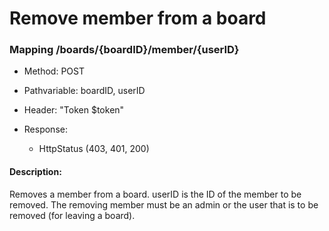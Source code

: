 # Remove member from a board

### Mapping /boards/{boardID}/member/{userID}

* Method: POST

* Pathvariable: boardID, userID

* Header: "Token $token"

* Response:
    * HttpStatus (403, 401, 200)

#### Description:

Removes a member from a board. userID is the ID of the member to be removed. The removing member must be an admin
or the user that is to be removed (for leaving a board).

